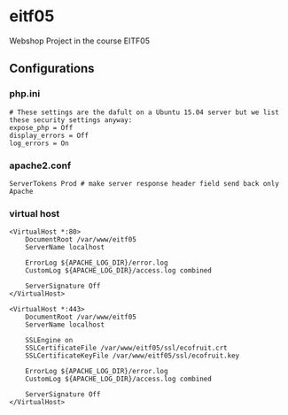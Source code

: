 # eitf05
Webshop Project in the course EITF05

## Configurations

### php.ini
```
# These settings are the dafult on a Ubuntu 15.04 server but we list these security settings anyway:
expose_php = Off
display_errors = Off
log_errors = On
```

### apache2.conf
```
ServerTokens Prod # make server response header field send back only Apache
```

### virtual host
```
<VirtualHost *:80>
	DocumentRoot /var/www/eitf05
    ServerName localhost

	ErrorLog ${APACHE_LOG_DIR}/error.log
	CustomLog ${APACHE_LOG_DIR}/access.log combined

    ServerSignature Off
</VirtualHost>

<VirtualHost *:443>
	DocumentRoot /var/www/eitf05
    ServerName localhost

    SSLEngine on
    SSLCertificateFile /var/www/eitf05/ssl/ecofruit.crt
    SSLCertificateKeyFile /var/www/eitf05/ssl/ecofruit.key

	ErrorLog ${APACHE_LOG_DIR}/error.log
	CustomLog ${APACHE_LOG_DIR}/access.log combined

    ServerSignature Off
</VirtualHost>
```
